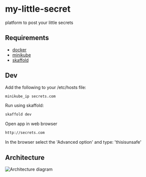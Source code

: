 # my-little-secret
platform to post your little secrets

## Requirements

- [docker](https://docs.docker.com/desktop/)
- [minikube](https://minikube.sigs.k8s.io/docs/start/)
- [skaffold](https://skaffold.dev/docs/install/)

## Dev

Add the following to your /etc/hosts file:
```sh
minikube_ip secrets.com
```

Run using skaffold:
```bash
skaffold dev
```

Open app in web browser
```bash
http://secrets.com
```
In the browser select the 'Advanced option' and type: 'thisisunsafe'

## Architecture
![Architecture diagram](https://user-images.githubusercontent.com/20388583/120859194-dd415000-c551-11eb-9c1d-428e27467778.png)

